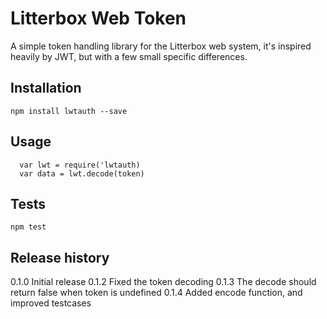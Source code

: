 Litterbox Web Token
===================

A simple token handling library for the Litterbox web system, it's inspired heavily
by JWT, but with a few small specific differences.

## Installation

`npm install lwtauth --save`

## Usage

```
  var lwt = require('lwtauth)
  var data = lwt.decode(token)
```

## Tests

`npm test`

## Release history

0.1.0 Initial release
0.1.2 Fixed the token decoding
0.1.3 The decode should return false when token is undefined
0.1.4 Added encode function, and improved testcases